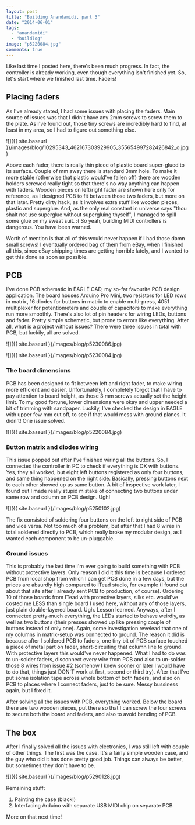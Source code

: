 ```yaml
---
layout: post
title: "Building Anandamidi, part 3"
date: "2014-06-01"
tags: 
  - "anandamidi"
  - "buildlog"
image: "p5220084.jpg"
comments: true
---
```


Like last time I posted here, there's been much progress. In fact, the controller is already working, even though everything isn't finished yet. So, let's start where we finished last time. Faders!

## Placing faders

As I've already stated, I had some issues with placing the faders. Main source of issues was that I didn't have any 2mm screws to screw them to the plate. As I've found out, those tiny screws are incredibly hard to find, at least in my area, so I had to figure out something else.

![]({{ site.baseurl }}/images/blog/10295343_462167303929905_355654997282426842_o.jpg)

Above each fader, there is really thin piece of plastic board super-glued to its surface. Couple of mm away there is standard 3mm hole. To make it more stable (otherwise that plastic would've fallen off) there are wooden holders screwed really tight so that there's no way anything can happen with faders. Wooden pieces on left/right fader are shown here only for reference, as I designed PCB to fit between those two faders, but more on that later. Pretty dirty hack, as it involves extra stuff like wooden pieces, plastic and superglue. And, as the only real constant in universe says "thou shalt not use superglue without supergluing thyself", I managed to spill some glue on my sweat suit. :( So yeah, building MIDI controllers is dangerous. You have been warned.

Worth of mention is that all of this would never happen if I had those damn small screws! I eventually ordered bag of them from eBay, when I finished all this, since eBay shipping times are getting horrible lately, and I wanted to get this done as soon as possible.

## PCB

I've done PCB schematic in EAGLE CAD, my so-far favourite PCB design application. The board houses Arduino Pro Mini, two resistors for LED rows in matrix, 16 diodes for buttons in matrix to enable multi-press, 4051 multiplexer for potentiometers and couple of capacitors to make everything run more smoothly. There's also lot of pin headers for wiring LEDs, buttons and fader. Pretty simple schematic, but prone to errors like everything. After all, what is a project without issues? There were three issues in total with PCB, but luckily, all are solved.

![]({{ site.baseurl }}/images/blog/p5230086.jpg)

![]({{ site.baseurl }}/images/blog/p5230084.jpg)

### The board dimensions

PCB has been designed to fit between left and right fader, to make wiring more efficient and easier. Unfortunately, I completely forgot that I have to pay attention to board height, as those 3 mm screws actually set the height limit. To my good fortune, lower dimensions were okay and upper  needed a bit of trimming with sandpaper. Luckily, I've checked the design in EAGLE with upper few mm cut off, to see if that would mess with ground planes. It didn't! One issue solved.

![]({{ site.baseurl }}/images/blog/p5220084.jpg)

### Button matrix and diodes wiring

This issue popped out after I've finished wiring all the buttons. So, I connected the controller in PC to check if everything is OK with buttons. Yes, they all worked, but eight left buttons registered as only four buttons, and same thing happened on the right side. Basically, pressing buttons next to each other showed up as same button. A bit of inspective work later, I found out I made really stupid mistake of connecting two buttons under same row and column on PCB design. Ugh!

![]({{ site.baseurl }}/images/blog/p5250102.jpg)

The fix consisted of soldering four buttons on the left to right side of PCB and vice versa. Not too much of a problem, but after that I had 8 wires in total soldered directly to PCB, which really broke my modular design, as I wanted each component to be un-pluggable.

### Ground issues

This is probably the last time I'm ever going to build something with PCB without protective layers. Only reason I did it this time is because I ordered PCB from local shop from which I can get PCB done in a few days, but the prices are absurdly high compared to ITead studio, for example (I found out about that site after I already sent PCB to production, of course). Ordering 10 of those boards from ITead with protective layers, silks etc. would've costed me LESS than single board I used here, without any of those layers, just plain double-layered board. Ugh. Lesson learned. Anyways, after I connected pretty-much everything, the LEDs started to behave weirdly, as well as two buttons (their presses showed up like pressing couple of buttons instead of only one). Again, some investigation revelead that one of my columns in matrix-setup was connected to ground. The reason it did is because after I soldered PCB to faders, one tiny bit of PCB surface touched a piece of metal part on fader, short-circuiting that column line to ground. With protective layers this would've never happened. What I had to do was to un-solder faders, disconnect every wire from PCB and also to un-solder those 8 wires from issue #2 (somehow I knew sooner or later I would have to do that, things just DON'T work at first, second or third try). After that I've put some isolation tape across whole bottom of both faders, and also on PCB to places where I connect faders, just to be sure. Messy bussiness again, but I fixed it.

After solving all the issues with PCB, everything worked. Below the board there are two wooden pieces, put there so that I can screw the four screws to secure both the board and faders, and also to avoid bending of PCB.

## The box

After I finally solved all the issues with electronics, I was still left with couple of other things. The first was the case. It's a fairly simple wooden case, and the guy who did it has done pretty good job. Things can always be better, but sometimes they don't have to be.

![]({{ site.baseurl }}/images/blog/p5290128.jpg)

Remaining stuff:

1. Painting the case (black!)
2. Interfacing Arduino with separate USB MIDI chip on separate PCB

More on that next time!
